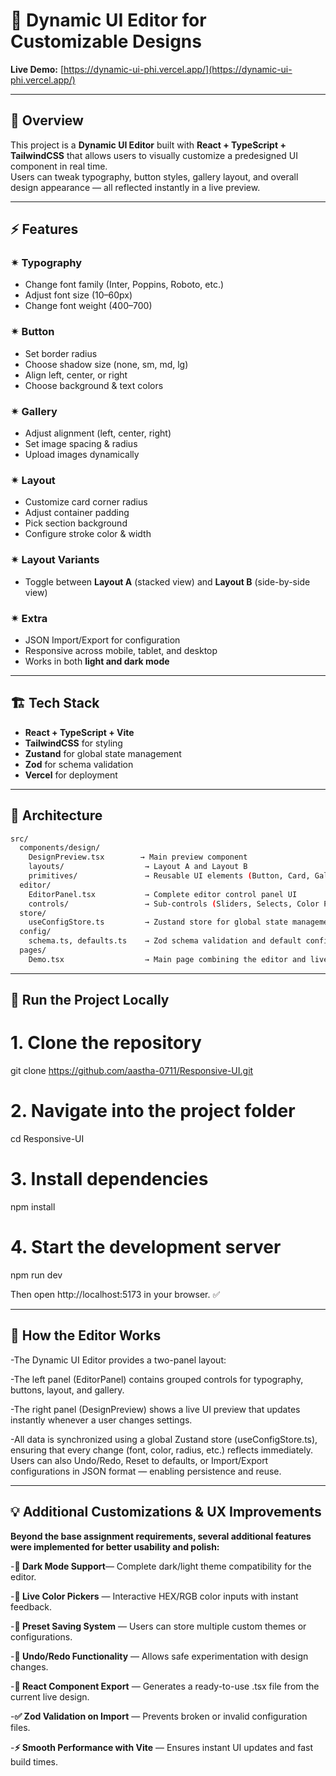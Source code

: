 # 🎨 Dynamic UI Editor for Customizable Designs

**Live Demo:** [https://dynamic-ui-phi.vercel.app/](https://dynamic-ui-phi.vercel.app/) 

---

## 📘 Overview
This project is a **Dynamic UI Editor** built with **React + TypeScript + TailwindCSS** that allows users to visually customize a predesigned UI component in real time.  
Users can tweak typography, button styles, gallery layout, and overall design appearance — all reflected instantly in a live preview.

---

## ⚡ Features

### ✴ Typography
- Change font family (Inter, Poppins, Roboto, etc.)
- Adjust font size (10–60px)
- Change font weight (400–700)

### ✴ Button
- Set border radius
- Choose shadow size (none, sm, md, lg)
- Align left, center, or right
- Choose background & text colors

### ✴ Gallery
- Adjust alignment (left, center, right)
- Set image spacing & radius
- Upload images dynamically

### ✴ Layout
- Customize card corner radius
- Adjust container padding
- Pick section background
- Configure stroke color & width

### ✴ Layout Variants
- Toggle between **Layout A** (stacked view) and **Layout B** (side-by-side view)

### ✴ Extra
- JSON Import/Export for configuration
- Responsive across mobile, tablet, and desktop
- Works in both **light and dark mode**

---

## 🏗️ Tech Stack
- **React + TypeScript + Vite**
- **TailwindCSS** for styling
- **Zustand** for global state management
- **Zod** for schema validation
- **Vercel** for deployment

---

## 🧠 Architecture

```bash
src/
  components/design/
    DesignPreview.tsx        → Main preview component
    layouts/                  → Layout A and Layout B
    primitives/               → Reusable UI elements (Button, Card, Gallery, etc.)
  editor/
    EditorPanel.tsx           → Complete editor control panel UI
    controls/                 → Sub-controls (Sliders, Selects, Color Pickers, Radio Groups)
  store/
    useConfigStore.ts         → Zustand store for global state management
  config/
    schema.ts, defaults.ts    → Zod schema validation and default configuration
  pages/
    Demo.tsx                  → Main page combining the editor and live preview
```
---
    
## 🚀 Run the Project Locally
# 1. Clone the repository
git clone https://github.com/aastha-0711/Responsive-UI.git

# 2. Navigate into the project folder
cd Responsive-UI

# 3. Install dependencies
npm install

# 4. Start the development server
npm run dev


Then open http://localhost:5173
 in your browser. ✅

 ---

 ## 🧭 How the Editor Works

-The Dynamic UI Editor provides a two-panel layout:

-The left panel (EditorPanel) contains grouped controls for typography, buttons, layout, and gallery.

-The right panel (DesignPreview) shows a live UI preview that updates instantly whenever a user changes settings.

-All data is synchronized using a global Zustand store (useConfigStore.ts), ensuring that every change (font, color, radius, etc.) reflects immediately.
Users can also Undo/Redo, Reset to defaults, or Import/Export configurations in JSON format — enabling persistence and reuse.

---

## 💡 Additional Customizations & UX Improvements

**Beyond the base assignment requirements, several additional features were implemented for better usability and polish:**

-**🌙 Dark Mode Support**— Complete dark/light theme compatibility for the editor.

-**🎨 Live Color Pickers** — Interactive HEX/RGB color inputs with instant feedback.

-**💾 Preset Saving System** — Users can store multiple custom themes or configurations.

-**🔁 Undo/Redo Functionality** — Allows safe experimentation with design changes.

-**🧩 React Component Export** — Generates a ready-to-use .tsx file from the current live design.

-**✅ Zod Validation on Import** — Prevents broken or invalid configuration files.

-**⚡ Smooth Performance with Vite** — Ensures instant UI updates and fast build times.
